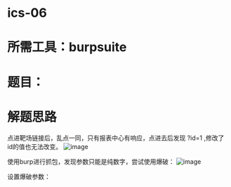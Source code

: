 # ics-06

# 所需工具：burpsuite

# 题目：

# 解题思路
点进靶场链接后，乱点一同，只有报表中心有响应，点进去后发现 ?id=1 ,修改了id的值也无法改变。
![image](https://github.com/imawuya/My-notes/assets/93590614/843f8d21-a865-4c6a-b35c-f81c4b861512)

使用burp进行抓包，发现参数只能是纯数字，尝试使用爆破：
![image](https://github.com/imawuya/My-notes/assets/93590614/83e1397f-d54c-4a68-8943-79d3ea8cedc0)

设置爆破参数：
